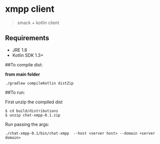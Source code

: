 # xmpp client

> smack + kotlin client

## Requirements
- JRE 1.8
- Kotlin SDK 1.3+

##To compile dist:

**from main folder**
```
./gradlew compileKotlin distZip 
```

##To run:

First unzip the compiled dist
```
$ cd build/distributions
$ unzip chat-xmpp-0.1.zip 
```

Run passing the args:
```
./chat-xmpp-0.1/bin/chat-xmpp  --host <server host> --domain <server domain>
```
